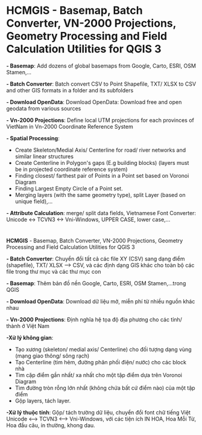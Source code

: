 # HCMGIS - Basemap, Batch Converter,  VN-2000 Projections, Geometry Processing and Field Calculation Utilities for QGIS 3

**- Basemap**: Add dozens of global basemaps from Google, Carto, ESRI, OSM Stamen,...

**- Batch Converter**: Batch convert CSV to Point Shapefile, TXT/ XLSX to CSV and other GIS formats in a folder and its subfolders

**- Download OpenData**:   Download OpenData: Download free and open geodata from various sources

**- Vn-2000 Projections**:  Define local UTM projections for each provinces of VietNam in Vn-2000 Coordinate Reference System


**- Spatial Processing**: 

+ Create Skeleton/Medial Axis/ Centerline for road/ river networks and similar linear structures
+ Create Centerline in Polygon's gaps (E.g building blocks) (layers must be in projected coordinate reference system)
+ Finding closest/ farthest pair of Points in a Point set based on Voronoi Diagram
+ Finding Largest Empty Circle of a Point set.
+ Merging layers (with the same geometry type), split Layer (based on unique field),...

**- Attribute Calculation**: merge/ split data fields, Vietnamese Font Converter: Unicode <-> TCVN3 <-> Vni-Windows, UPPER CASE, lower case,...


# 

**HCMGIS** - Basemap, Batch Converter,  VN-2000 Projections, Geometry Processing and Field Calculation Utilities for QGIS 3

**- Batch Converter**: Chuyển đổi tất cả các file XY (CSV) sang dạng điểm (shapefile), TXT/ XLSX --> CSV, và các định dạng GIS khác cho toàn bộ các file trong thư mục và các thư mục con

**- Basemap**: Thêm bản đồ nền Google, Carto, ESRI, OSM Stamen,...trong QGIS

**- Download OpenData**:  Download dữ liệu mở, miễn phí từ nhiều nguồn khác nhau

**- Vn-2000 Projections**:  Định nghĩa hệ tọa độ địa phương cho các tỉnh/ thành ở Việt Nam


**-Xử lý không gian**: 
+ Tạo xương (skeleton/ medial axis/ Centerline) cho đối tượng dạng vùng (mạng giao thông/ sông rạch)
+ Tạo Centerline (tim hẻm, đường phân phối điện/ nước) cho các block nhà 
+ Tìm cặp điểm gần nhất/ xa nhất cho một tập điểm dựa trên Voronoi Diagram
+ Tìm đường tròn rỗng lớn nhất (không chứa bất cứ điểm nào) của một tập điểm
+ Gộp layers, tách layer.

**-Xử lý thuộc tính**: Gộp/ tách trường dữ liệu, chuyển đổi font chữ tiếng Việt Unicode <--> TCVN3 <--> Vni-Windows, với các tiện ích IN HOA, Hoa Mỗi Từ, Hoa đầu câu, in thường, khong dau.

